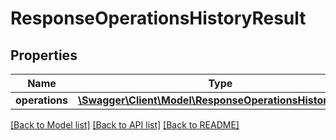 # ResponseOperationsHistoryResult

## Properties
Name | Type | Description | Notes
------------ | ------------- | ------------- | -------------
**operations** | [**\Swagger\Client\Model\ResponseOperationsHistoryItem[]**](ResponseOperationsHistoryItem.md) |  | [optional] 

[[Back to Model list]](../../README.md#documentation-for-models) [[Back to API list]](../../README.md#documentation-for-api-endpoints) [[Back to README]](../../README.md)

